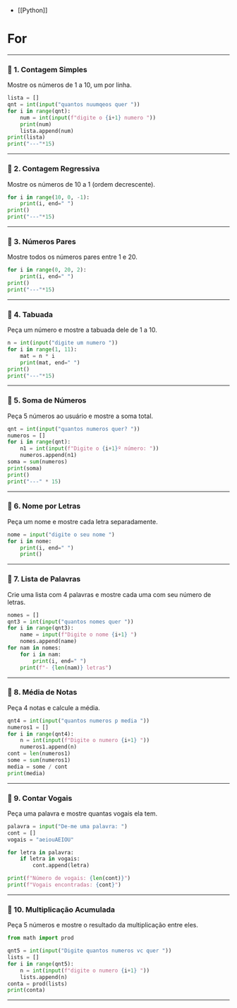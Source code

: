 - [[Python]] 

# For

---

### 🔁 1. Contagem Simples

Mostre os números de 1 a 10, um por linha.

```python
lista = []
qnt = int(input("quantos nuumqeos quer "))
for i in range(qnt):
    num = int(input(f"digite o {i+1} numero "))
    print(num)
    lista.append(num)
print(lista)
print("---"*15)
```

---

### 🔁 2. Contagem Regressiva

Mostre os números de 10 a 1 (ordem decrescente).

```python
for i in range(10, 0, -1):
    print(i, end=" ")
print()
print("---"*15)
```

---

### 🔁 3. Números Pares

Mostre todos os números pares entre 1 e 20.

```python
for i in range(0, 20, 2):
    print(i, end=" ")
print()
print("---"*15)
```

---

### 🔁 4. Tabuada

Peça um número e mostre a tabuada dele de 1 a 10.

```python
n = int(input("digite um numero "))
for i in range(1, 11):
    mat = n * i
    print(mat, end=" ")
print()
print("---"*15)
```

---

### 🔁 5. Soma de Números

Peça 5 números ao usuário e mostre a soma total.

```python
qnt = int(input("quantos numeros quer? "))
numeros = []
for i in range(qnt):
    n1 = int(input(f"Digite o {i+1}º número: "))
    numeros.append(n1)
soma = sum(numeros)
print(soma)
print()
print("---" * 15)
```

---

### 🔁 6. Nome por Letras

Peça um nome e mostre cada letra separadamente.

```python
nome = input("digite o seu nome ")
for i in nome:
    print(i, end=" ")
    print()
```

---

### 🔁 7. Lista de Palavras

Crie uma lista com 4 palavras e mostre cada uma com seu número de letras.

```python
nomes = []
qnt3 = int(input("quantos nomes quer "))
for i in range(qnt3):
    name = input(f"Digite o nome {i+1} ")
    nomes.append(name)
for nam in nomes:
    for i in nam:
        print(i, end=" ")
    print(f"- {len(nam)} letras")
```

---

### 🔁 8. Média de Notas

Peça 4 notas e calcule a média.

```python
qnt4 = int(input("quantos numeros p media "))
numeros1 = []
for i in range(qnt4):
    n = int(input(f"Digite o numero {i+1} "))
    numeros1.append(n)
cont = len(numeros1)
some = sum(numeros1)
media = some / cont
print(media)
```

---

### 🔁 9. Contar Vogais

Peça uma palavra e mostre quantas vogais ela tem.

```python
palavra = input("De-me uma palavra: ")
cont = []
vogais = "aeiouAEIOU"

for letra in palavra:
    if letra in vogais:
        cont.append(letra)

print(f"Número de vogais: {len(cont)}")
print(f"Vogais encontradas: {cont}")
```

---

### 🔁 10. Multiplicação Acumulada

Peça 5 números e mostre o resultado da multiplicação entre eles.

```python
from math import prod

qnt5 = int(input("Digite quantos numeros vc quer "))
lists = []
for i in range(qnt5):
    n = int(input(f"digite o numero {i+1} "))
    lists.append(n)
conta = prod(lists)
print(conta)
```

---

